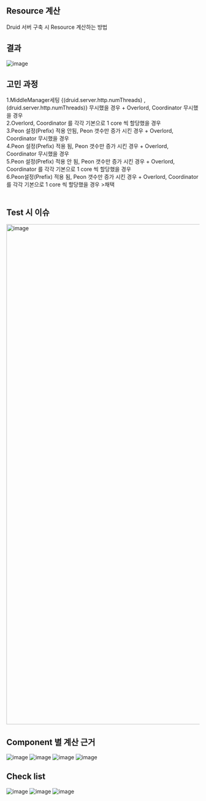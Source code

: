 ## Resource 계산
Druid 서버 구축 시 Resource 계산하는 방법

## 결과
![image](https://user-images.githubusercontent.com/4033129/44767046-27be6280-ab97-11e8-9044-7a8c6f25dfd9.png)


## 고민 과정
1.MiddleManager세팅 {(druid.server.http.numThreads) , (druid.server.http.numThreads)} 무시했을 경우 + Overlord, Coordinator 무시했을 경우<br/>
2.Overlord, Coordinator 를 각각 기본으로 1 core 씩 할당했을 경우<br/>
3.Peon 설정(Prefix) 적용 안됨, Peon 갯수만 증가 시킨 경우 + Overlord, Coordinator 무시했을 경우<br/>
4.Peon 설정(Prefix) 적용 됨, Peon 갯수만 증가 시킨 경우 + Overlord, Coordinator 무시했을 경우<br/>
5.Peon 설정(Prefix) 적용 안 됨, Peon 갯수만 증가 시킨 경우 + Overlord, Coordinator 를 각각 기본으로 1 core 씩 할당했을 경우<br/>
6.Peon설정(Prefix) 적용 됨, Peon 갯수만 증가 시킨 경우 + Overlord, Coordinator 를 각각 기본으로 1 core 씩 할당했을 경우 >채택<br/><br/>

## Test 시 이슈
<img width="1303" alt="image" src="https://user-images.githubusercontent.com/4033129/44767119-7835c000-ab97-11e8-9d51-ff1efc4fdd47.png">

## Component 별 계산 근거
![image](https://user-images.githubusercontent.com/4033129/44767145-9996ac00-ab97-11e8-80b8-ed13fdc343ff.png)
![image](https://user-images.githubusercontent.com/4033129/44767147-9bf90600-ab97-11e8-9c77-3b5c99ae4672.png)
![image](https://user-images.githubusercontent.com/4033129/44767150-9dc2c980-ab97-11e8-8bab-320e302ee996.png)
![image](https://user-images.githubusercontent.com/4033129/44767155-a3201400-ab97-11e8-96ee-c01373822956.png)

## Check list
![image](https://user-images.githubusercontent.com/4033129/44767177-c0ed7900-ab97-11e8-8e05-3cc784f0d8bb.png)
![image](https://user-images.githubusercontent.com/4033129/44767192-d06cc200-ab97-11e8-8559-1441bfae8bd9.png)
![image](https://user-images.githubusercontent.com/4033129/44767214-ed08fa00-ab97-11e8-8b36-ab060ac56a96.png)
